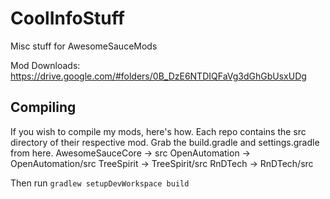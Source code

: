 CoolInfoStuff
=============

Misc stuff for AwesomeSauceMods

Mod Downloads:
https://drive.google.com/#folders/0B_DzE6NTDIQFaVg3dGhGbUsxUDg

Compiling
---------

If you wish to compile my mods, here's how. Each repo contains the src directory of their respective mod.
Grab the build.gradle and settings.gradle from here.
AwesomeSauceCore -> src
OpenAutomation -> OpenAutomation/src
TreeSpirit -> TreeSpirit/src
RnDTech -> RnDTech/src

Then run `gradlew setupDevWorkspace build`

